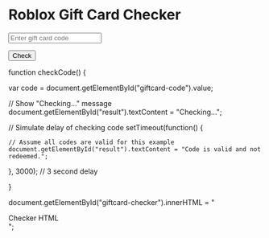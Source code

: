 <html>
<head>
  <title>Roblox Gift Card Checker</title>
</head>

<body>

  <h1>Roblox Gift Card Checker</h1>
  
  <input type="text" id="giftcard-code" placeholder="Enter gift card code">
  
  <button onclick="checkCode()">Check</button>
  
  <p id="result"></p>

  <script src="script.js"></script>

</body>
</html> 
function checkCode() {

  var code = document.getElementById("giftcard-code").value;
  
  // Show "Checking..." message
  document.getElementById("result").textContent = "Checking...";

  // Simulate delay of checking code
  setTimeout(function() {

    // Assume all codes are valid for this example
    document.getElementById("result").textContent = "Code is valid and not redeemed.";

  }, 3000); // 3 second delay

}
<div id="giftcard-checker">
  <!-- checker will load here -->
</div>

<script src="script.js"></script>
document.getElementById("giftcard-checker").innerHTML = "<div>Checker HTML</div>";
<div id="giftcard-checker"></div>

<script src="script.js"></script>
